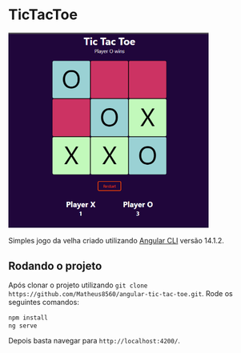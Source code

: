 # TicTacToe

<img src="./src/screenshots/sceenshot.png" width=400/>

Simples jogo da velha criado utilizando [Angular CLI](https://github.com/angular/angular-cli) versão 14.1.2.

## Rodando o projeto

Após clonar o projeto utilizando `git clone https://github.com/Matheus8560/angular-tic-tac-toe.git`. Rode os seguintes comandos:

```
npm install
ng serve
```

Depois basta navegar para `http://localhost:4200/`.
